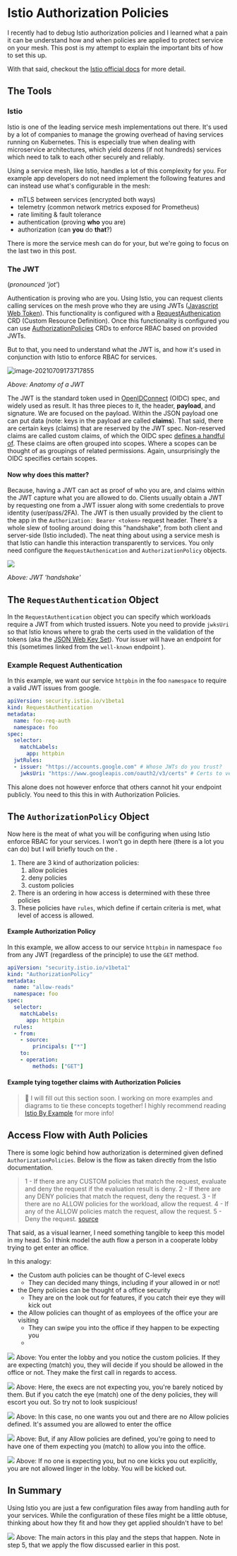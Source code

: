 # Istio Authorization Policies

I recently had to debug Istio authorization policies and I learned what a pain it can be understand how and when policies are applied to protect service on your mesh. This post is my attempt to explain the important bits of how to set this up. 

With that said, checkout the [Istio official docs](https://istio.io/latest/docs/reference/config/security/authorization-policy/) for more detail.


## The Tools

### Istio

Istio is one of the leading service mesh implementations out there. It's used by a lot of companies to manage the growing overhead of having services running on Kubernetes. This is especially true when dealing with microservice architectures, which yield dozens (if not hundreds) services which need to talk to each other securely and reliably. 

Using a service mesh, like Istio, handles a lot of this complexity for you. For example app developers do not need implement the following features and can instead use what's configurable in the mesh:
- mTLS between services (encrypted both ways)
- telemetry (common network metrics exposed for Prometheus)
- rate limiting & fault tolerance
- authentication (proving **who** you are)
- authorization (can **you** do **that**?)


There is more the service mesh can do for your, but we're going to focus on the last two in this post. 


### The JWT

(*pronounced 'jot'*)

Authentication is proving who are you. Using Istio, you can request clients calling services on the mesh prove who they are using JWTs ([Javascript Web Token](https://jwt.io/introduction)). This functionality is configured with a [RequestAuthenication](https://istio.io/latest/docs/reference/config/security/request_authentication/) CRD (Custom Resource Definition). Once this functionality is configured you can use [AuthorizationPolicies](https://istio.io/latest/docs/reference/config/security/authorization-policy/) CRDs to enforce RBAC based on provided JWTs.

But to that, you need to understand what the JWT is, and how it's used in conjunction with Istio to enforce RBAC for services.

![image-20210709173717855](https://github.com/espinm2/dev.to/blob/master/assets/image-20210709173717855.png?raw=true)

*Above: Anatomy of a JWT*

The JWT is the standard token used in [OpenIDConnect](https://openid.net/connect/) (OIDC) spec, and widely used as result. It has three pieces to it, the header, **payload**, and signature. We are focused on the payload. Within the JSON payload one can put data (note: keys in the payload are called **claims**). That said, there are certain keys (claims) that are reserved by the JWT spec. Non-reserved claims are called custom claims, of which the OIDC spec [defines a handful of](https://auth0.com/docs/scopes/openid-connect-scopes). These claims are often grouped into scopes. Where a scopes can be thought of as groupings of related permissions. Again, unsurprisingly the OIDC specifies certain scopes.

#### Now why does this matter?

Because, having a JWT can act as proof of who you are, and claims within the JWT capture what you are allowed to do. Clients usually obtain a JWT by requesting one from a JWT issuer along with some credentials to prove identity (user/pass/2FA). The JWT is then usually provided by the client to the app in the `Authorization: Bearer <token>` request header. There's a whole slew of tooling around doing this "handshake", from both client and server-side (Istio included). The neat thing about using a service mesh is that Istio can handle this interaction transparently to services. You only need configure the `RequestAuthenication` and `AuthorizationPolicy` objects.

![](https://github.com/espinm2/dev.to/blob/master/assets/image-20210711110154319.png?raw=true)

*Above: JWT 'handshake'*


## The `RequestAuthentication` Object

In the `RequestAuthentication` object you can specify which workloads require a JWT from which trusted issuers. Note you need to provide `jwksUri` so that Istio knows where to grab the certs used in the validation of the tokens (aka the [JSON Web Key Set](https://auth0.com/docs/tokens/json-web-tokens/json-web-key-sets)). Your issuer will have an endpoint for this (sometimes linked from the `well-known` endpoint ).

### Example Request Authentication
In this example, we want our service `httpbin` in the foo `namespace` to require a valid JWT issues from google.
```yaml
apiVersion: security.istio.io/v1beta1
kind: RequestAuthentication
metadata:
  name: foo-req-auth
  namespace: foo
spec:
  selector:
    matchLabels:
      app: httpbin
  jwtRules:
  - issuer: "https://accounts.google.com" # Whose JWTs do you trust?
    jwksUri: "https://www.googleapis.com/oauth2/v3/certs" # Certs to verify JWTs
```

This alone does not however enforce that others cannot hit your endpoint publicly. You need to this this in with Authorization Policies.

## The `AuthorizationPolicy` Object

Now here is the meat of what you will be configuring when using Istio enforce RBAC for your services. I won't go in depth here (there is a lot you can do) but I will briefly touch on the .

1. There are 3 kind of authorization policies:
	1. allow policies
	2. deny policies
	3. custom policies
2. There is an ordering in how access is determined with these three policies
3. These policies have `rules`, which define if certain criteria is met, what level of access is allowed.

#### Example Authorization Policy
In this example, we allow access to our service `httpbin` in namespace `foo` from any JWT (regardless of the principle) to use the `GET` method.
 
```yaml
apiVersion: "security.istio.io/v1beta1"
kind: "AuthorizationPolicy"
metadata:
  name: "allow-reads"
  namespace: foo
spec:
  selector:
    matchLabels:
      app: httpbin
  rules:
  - from:
    - source:
        principals: ["*"]
    to:
    - operation:
        methods: ["GET"]
```


#### Example tying together claims with Authorization Policies
> 🚧 I will fill out this section soon. I working on more examples and diagrams to tie these concepts together!
> I highly recommend reading [Istio By Example](https://www.istiobyexample.dev/authorization)  for more info!

## Access Flow with Auth Policies
There is some logic behind how authorization is determined given defined `AuthorizationPolicies`. Below is the flow as taken directly from the Istio documentation.

>1 - If there are any CUSTOM policies that match the request, evaluate and deny the request if the evaluation result is deny.
2 - If there are any DENY policies that match the request, deny the request.
3 - If there are no ALLOW policies for the workload, allow the request.
4 - If any of the ALLOW policies match the request, allow the request.
5 - Deny the request.
[source](https://istio.io/latest/docs/reference/config/security/authorization-policy/)

That said, as a visual learner, I need something tangible to keep this model in my head. So I think model the auth flow a person in a cooperate lobby trying to get enter an office. 

In this analogy:
- the Custom auth policies can be thought of C-level execs
	- They can decided many things, including if your allowed in or not!
- the Deny policies can be thought of a office security
	- They are on the look out for features, if you catch their eye they will kick out
- the Allow policies can thought of as employees of the office your are visiting
	- They can swipe you into the office if they happen to be expecting you
	- 

![](https://github.com/espinm2/dev.to/blob/master/assets/Pasted%20image%2020210716125812.png?raw=true)
Above: You enter the lobby and you notice the custom policies. If they are expecting (match) you, they will decide if you should be allowed in the office or not. They make the first call in regards to access.


![](https://github.com/espinm2/dev.to/blob/master/assets/Pasted%20image%2020210716125836.png?raw=true)
Above: Here, the execs are not expecting you, you're barely noticed by them. But if you catch the eye (match) one of the deny policies, they will escort you out. So try not to look suspicious!


![](https://github.com/espinm2/dev.to/blob/master/assets/Pasted%20image%2020210716125851.png?raw=true)
Above:  In this case, no one wants you out and there are no Allow policies defined.  It's assumed you are allowed to enter the office

![](https://github.com/espinm2/dev.to/blob/master/assets/Pasted%20image%2020210716125918.png?raw=true)
Above: But, if any Allow policies are defined, you're going to need to have one of them expecting you (match) to allow you into the office.


![](https://github.com/espinm2/dev.to/blob/master/assets/Pasted%20image%2020210716125930.png)
Above: If no one is expecting you, but no one kicks you out explicitly, you are not allowed linger in the lobby. You will be kicked out.

## In Summary
Using Istio you are just a few configuration files away from handling auth for your services. While the configuration of these files might be a little obtuse, thinking about how they fit and how they get applied shouldn't have to be!

![](https://github.com/espinm2/dev.to/blob/master/assets/Pasted%20image%2020210716140743.png?raw=true)
Above: The main actors in this play and the steps that happen. Note in step 5, that we apply the flow discussed earlier in this post.

